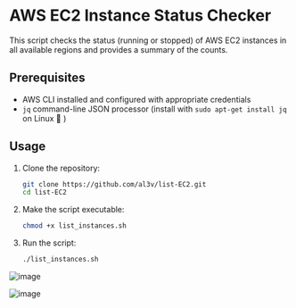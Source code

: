 # AWS EC2 Instance Status Checker

This script checks the status (running or stopped) of AWS EC2 instances in all available regions and provides a summary of the counts.

## Prerequisites

- AWS CLI installed and configured with appropriate credentials
- `jq` command-line JSON processor (install with `sudo apt-get install jq` on Linux :penguin: ) 

## Usage

1. Clone the repository:

   ```bash
   git clone https://github.com/al3v/list-EC2.git
   cd list-EC2

2. Make the script executable:
   ```bash
   chmod +x list_instances.sh

3. Run the script:
   ```bash
   ./list_instances.sh


![image](https://github.com/al3v/list-EC2/assets/73062283/f9e51f98-eb49-48f6-902d-c1b195c4ca8b)


![image](https://github.com/al3v/list-EC2/assets/73062283/279eadae-6e93-4337-b2b1-1d3a291e2fa7)

